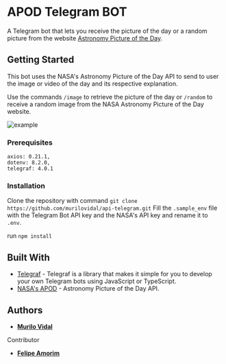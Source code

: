 # APOD Telegram BOT

A Telegram bot that lets you receive the picture of the day or a random picture from the website [Astronomy Picture of the Day](https://apod.nasa.gov/apod/astropix.html).

## Getting Started

This bot uses the NASA's Astronomy Picture of the Day API to send to user the image or video of the day and its respective explanation.

Use the commands `/image` to retrieve the picture of the day or `/random` to receive a random image from the NASA Astronomy Picture of the Day website.

![example](animation.gif)

### Prerequisites

```
axios: 0.21.1,
dotenv: 8.2.0,
telegraf: 4.0.1
```

### Installation

Clone the repository with command `git clone https://github.com/murilovidal/api-telegram.git`
Fill the `.sample_env` file with the Telegram Bot API key and the NASA's API key and rename it to `.env`.

run `npm install`

## Built With

- [Telegraf](https://telegraf.js.org/) - Telegraf is a library that makes it simple for you to develop your own Telegram bots using JavaScript or TypeScript.
- [NASA's APOD](https://api.nasa.gov/) - Astronomy Picture of the Day API.

## Authors

- [**Murilo Vidal**](https://murilovidal.xyz/)

Contributor

- [**Felipe Amorim**](https://github.com/felipedesu/)
